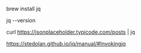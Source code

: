 

brew install jq


jq --version


curl https://jsonplaceholder.typicode.com/posts | jq


https://stedolan.github.io/jq/manual/#Invokingjq


